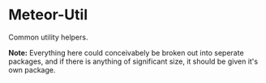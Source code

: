 # Meteor-Util
Common utility helpers.

**Note:** Everything here could conceivabely be broken out into seperate
packages, and if there is anything of significant size, it should
be given it's own package.



